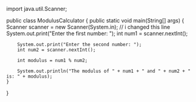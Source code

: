 

import java.util.Scanner;

public class ModulusCalculator {
    public static void main(String[] args) {
        Scanner scanner = new Scanner(System.in);
// i  changed this line 
        System.out.print("Enter the first number: ");
        int num1 = scanner.nextInt();

        System.out.print("Enter the second number: ");
        int num2 = scanner.nextInt();

        int modulus = num1 % num2;

        System.out.println("The modulus of " + num1 + " and " + num2 + " is: " + modulus);
    }
}
